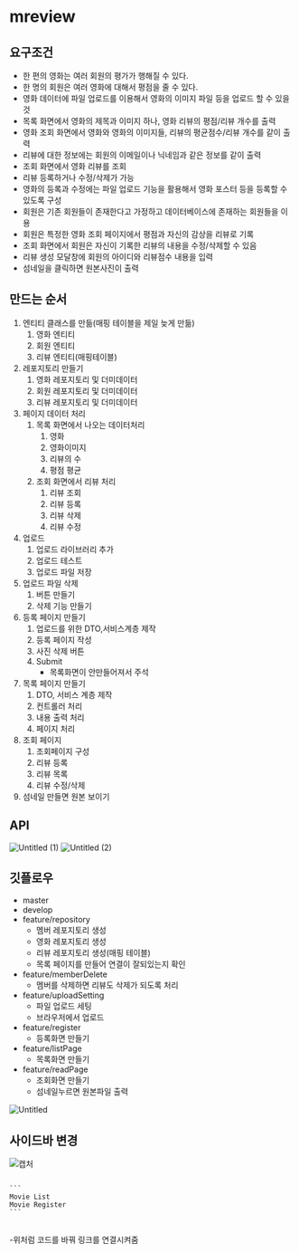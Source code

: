 # mreview

## 요구조건

- 한 편의 영화는 여러 회원의 평가가 행해질 수 있다.
- 한 명의 회원은 여러 영화에 대해서 평점을 줄 수 있다.
- 영화 데이터에 파일 업로드를 이용해서 영화의 이미지 파일 등을 업로드 할 수 있을것
- 목록 화면에서 영화의 제목과 이미지 하나, 영화 리뷰의 평점/리뷰 개수를 출력
- 영화 조회 화면에서 영화와 영화의 이미지들, 리뷰의 평균점수/리뷰 개수를 같이 출력
- 리뷰에 대한 정보에는 회원의 이메일이나 닉네임과 같은 정보를 같이 출력
- 조회 화면에서 영화 리뷰를 조회
- 리뷰 등록하거나 수정/삭제가 가능
- 영화의 등록과 수정에는 파일 업로드 기능을 활용해서 영화 포스터 등을 등록할 수 있도록 구성
- 회원은 기존 회원들이 존재한다고 가정하고 데이터베이스에 존재하는 회원들을 이용
- 회원은 특정한 영화 조회 페이지에서 평점과 자신의 감상을 리뷰로 기록
- 조회 화면에서 회원은 자신이 기록한 리뷰의 내용을 수정/삭제할 수 있음
- 리뷰 생성 모달창에 회원의 아이디와 리뷰점수 내용을 입력
- 섬네일을 클릭하면 원본사진이 출력

## 만드는 순서

1. 엔티티 클래스를 만듦(매핑 테이블을 제일 늦게 만듦)
    1. 영화 엔티티
    2. 회원 엔티티
    3. 리뷰 엔티티(매핑테이블)
2. 레포지토리 만들기
    1. 영화 레포지토리 및 더미데이터
    2. 회원 레포지토리 및 더미데이터
    3. 리뷰 레포지토리 및 더미데이터
3. 페이지 데이터 처리
    1. 목록 화면에서 나오는 데이터처리
        1. 영화
        2. 영화이미지
        3. 리뷰의 수
        4. 평점 평균
    2. 조회 화면에서 리뷰 처리
        1. 리뷰 조회
        2. 리뷰 등록
        3. 리뷰 삭제
        4. 리뷰 수정
4. 업로드
    1. 업로드 라이브러리 추가
    2. 업로드 테스트
    3. 업로드 파일 저장
5. 업로드 파일 삭제
    1. 버튼 만들기
    2. 삭제 기능 만들기
6. 등록 페이지 만들기
    1. 업로드를 위한 DTO,서비스계층 제작
    2. 등록 페이지 작성
    3. 사진 삭제 버튼
    4. Submit
        - 목록화면이 안만들어져서 주석
7. 목록 페이지 만들기
    1. DTO, 서비스 계층 제작
    2. 컨트롤러 처리
    3. 내용 출력 처리
    4. 페이지 처리
8. 조회 페이지
    1. 조회페이지 구성
    2. 리뷰 등록
    3. 리뷰 목록
    4. 리뷰 수정/삭제
9. 섬네일 만들면 원본 보이기

## API

![Untitled (1)](https://user-images.githubusercontent.com/97961558/183564163-718c57eb-9cb4-4449-8563-93587337b76c.png)
![Untitled (2)](https://user-images.githubusercontent.com/97961558/183564172-7f5c9cfb-1296-4ae4-bd43-b4101de9d08f.png)

## 깃플로우

- master
- develop
- feature/repository
    - 멤버 레포지토리 생성
    - 영화 레포지토리 생성
    - 리뷰 레포지토리 생성(매핑 테이블)
    - 목록 페이지를 만들어 연결이 잘되있는지 확인
- feature/memberDelete
    - 멤버를 삭제하면 리뷰도 삭제가 되도록 처리
- feature/uploadSetting
    - 파일 업로드 세팅
    - 브라우저에서 업로드
- feature/register
    - 등록화면 만들기
- feature/listPage
    - 목록화면 만들기
- feature/readPage
    - 조회화면 만들기
    - 섬네일누르면 원본파일 출력

![Untitled](https://user-images.githubusercontent.com/97961558/183564114-937f831b-0bf0-4839-b2a2-fc3ba4705420.png)

## 사이드바 변경
![캡처](https://user-images.githubusercontent.com/97961558/183622028-093a953f-9fcf-4818-88cb-e4fde92532a7.PNG)

<pre>
<code>
```
<a onclick="location.href='http://localhost:8080/movie/list' " class="list-group-item list-group-item-action bg-light">Movie List</a>
<a onclick="location.href='http://localhost:8080/movie/register' " class="list-group-item list-group-item-action bg-light">Movie Register</a>
```
</code>
</pre>
-위처럼 코드를 바꿔 링크를 연결시켜줌
